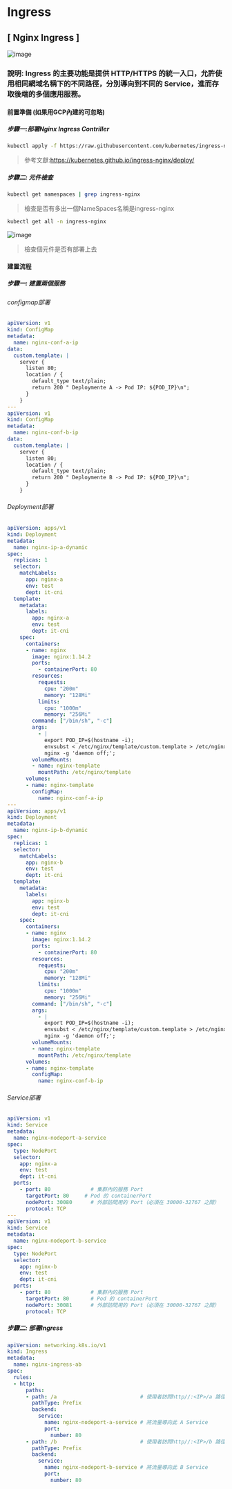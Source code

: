 # Ingress
## [ Nginx Ingress ] 
![image](https://github.com/user-attachments/assets/b73c3b53-b691-41c8-a919-00282692523a)

### 說明: Ingress 的主要功能是提供 HTTP/HTTPS 的統一入口，允許使用相同網域名稱下的不同路徑，分別導向到不同的 Service，進而存取後端的多個應用服務。
#### 前置準備 (如果用GCP內建的可忽略)
##### 步驟一:部署Nginx Ingress Contriller
```bash
kubectl apply -f https://raw.githubusercontent.com/kubernetes/ingress-nginx/controller-v1.6.4/deploy/static/provider/cloud/deploy.yaml
```
> 參考文獻:https://kubernetes.github.io/ingress-nginx/deploy/
##### 步驟二: 元件檢查
```bash
kubectl get namespaces | grep ingress-nginx
```
> 檢查是否有多出一個NameSpaces名稱是ingress-nginx
```bash
kubectl get all -n ingress-nginx
```
![image](https://user-images.githubusercontent.com/39659664/225531521-a73b1957-7268-4a20-8ac5-d1d9e0a20054.png)
> 檢查個元件是否有部署上去
#### 建置流程
##### 步驟一: 建置兩個服務
###### configmap部署
```yaml
apiVersion: v1
kind: ConfigMap
metadata:
  name: nginx-conf-a-ip
data:
  custom.template: |
    server {
      listen 80;
      location / {
        default_type text/plain;
        return 200 " Deploymente A -> Pod IP: ${POD_IP}\n";
      }
    }
---
apiVersion: v1
kind: ConfigMap
metadata:
  name: nginx-conf-b-ip
data:
  custom.template: |
    server {
      listen 80;
      location / {
        default_type text/plain;
        return 200 " Deploymente B -> Pod IP: ${POD_IP}\n";
      }
    }
```
###### Deployment部署
```yaml
apiVersion: apps/v1
kind: Deployment
metadata:
  name: nginx-ip-a-dynamic
spec:
  replicas: 1
  selector:
    matchLabels:
      app: nginx-a
      env: test
      dept: it-cni
  template:
    metadata:
      labels:
        app: nginx-a
        env: test
        dept: it-cni
    spec:
      containers:
      - name: nginx
        image: nginx:1.14.2
        ports:
          - containerPort: 80
        resources:
          requests:
            cpu: "200m"
            memory: "128Mi"
          limits:
            cpu: "1000m"
            memory: "256Mi"        
        command: ["/bin/sh", "-c"]
        args:
          - |
            export POD_IP=$(hostname -i);
            envsubst < /etc/nginx/template/custom.template > /etc/nginx/conf.d/default.conf;
            nginx -g 'daemon off;';
        volumeMounts:
        - name: nginx-template
          mountPath: /etc/nginx/template
      volumes:
      - name: nginx-template
        configMap:
          name: nginx-conf-a-ip
---
apiVersion: apps/v1
kind: Deployment
metadata:
  name: nginx-ip-b-dynamic
spec:
  replicas: 1
  selector:
    matchLabels:
      app: nginx-b
      env: test
      dept: it-cni
  template:
    metadata:
      labels:
        app: nginx-b
        env: test
        dept: it-cni
    spec:
      containers:
      - name: nginx
        image: nginx:1.14.2
        ports:
          - containerPort: 80
        resources:
          requests:
            cpu: "200m"
            memory: "128Mi"
          limits:
            cpu: "1000m"
            memory: "256Mi"
        command: ["/bin/sh", "-c"]
        args:
          - |
            export POD_IP=$(hostname -i);
            envsubst < /etc/nginx/template/custom.template > /etc/nginx/conf.d/default.conf;
            nginx -g 'daemon off;';
        volumeMounts:
        - name: nginx-template
          mountPath: /etc/nginx/template
      volumes:
      - name: nginx-template
        configMap:
          name: nginx-conf-b-ip
```
###### Service部署
```yaml
apiVersion: v1
kind: Service
metadata:
  name: nginx-nodeport-a-service
spec:
  type: NodePort
  selector:
    app: nginx-a
    env: test
    dept: it-cni
  ports:
    - port: 80             # 集群內的服務 Port
      targetPort: 80     # Pod 的 containerPort
      nodePort: 30080      # 外部訪問用的 Port（必須在 30000-32767 之間）
      protocol: TCP
---
apiVersion: v1
kind: Service
metadata:
  name: nginx-nodeport-b-service
spec:
  type: NodePort
  selector:
    app: nginx-b
    env: test
    dept: it-cni
  ports:
    - port: 80             # 集群內的服務 Port
      targetPort: 80       # Pod 的 containerPort
      nodePort: 30081      # 外部訪問用的 Port（必須在 30000-32767 之間）
      protocol: TCP
```
##### 步驟二: 部署Ingress
```yaml
apiVersion: networking.k8s.io/v1
kind: Ingress
metadata:
  name: nginx-ingress-ab
spec:
  rules:
  - http:
      paths:
      - path: /a                           # 使用者訪問http//:<IP>/a 路徑
        pathType: Prefix
        backend:
          service:
            name: nginx-nodeport-a-service # 將流量導向此 A Service
            port:
              number: 80
      - path: /b                           # 使用者訪問http//:<IP>/b 路徑
        pathType: Prefix
        backend:
          service:
            name: nginx-nodeport-b-service # 將流量導向此 B Service
            port:
              number: 80
```
